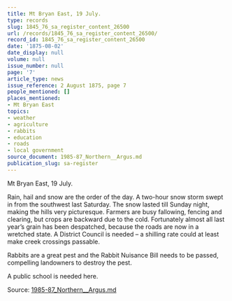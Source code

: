 ```yaml
---
title: Mt Bryan East, 19 July.
type: records
slug: 1845_76_sa_register_content_26500
url: /records/1845_76_sa_register_content_26500/
record_id: 1845_76_sa_register_content_26500
date: '1875-08-02'
date_display: null
volume: null
issue_number: null
page: '7'
article_type: news
issue_reference: 2 August 1875, page 7
people_mentioned: []
places_mentioned:
- Mt Bryan East
topics:
- weather
- agriculture
- rabbits
- education
- roads
- local government
source_document: 1985-87_Northern__Argus.md
publication_slug: sa-register
---
```


Mt Bryan East, 19 July.

Rain, hail and snow are the order of the day.  A two-hour snow storm swept in from the southwest last Saturday.  The snow lasted till Sunday night, making the hills very picturesque.  Farmers are busy fallowing, fencing and clearing, but crops are backward due to the cold.  Fortunately almost all last year’s grain has been despatched, because the roads are now in a wretched state.  A District Council is needed – a shilling rate could at least make creek crossings passable.

Rabbits are a great pest and the Rabbit Nuisance Bill needs to be passed, compelling landowners to destroy the pest.

A public school is needed here.

Source: [1985-87_Northern__Argus.md](/downloads/markdown/1985-87_Northern__Argus.md)
